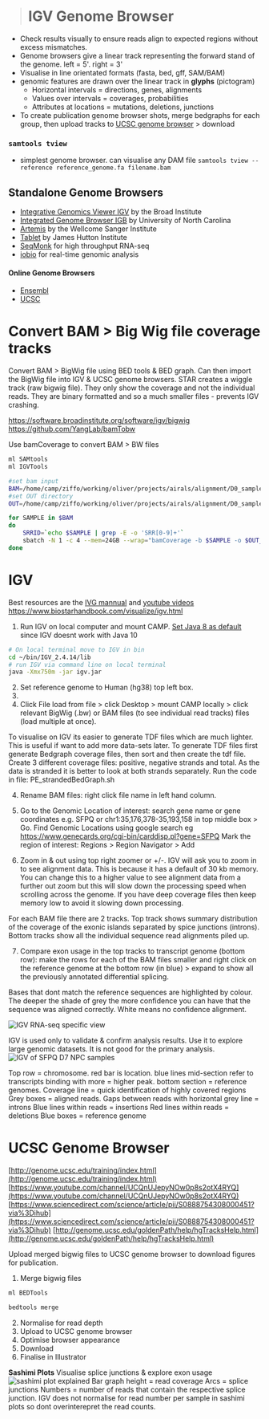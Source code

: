 ># IGV Genome Browser
- Check results visually to ensure reads align to expected regions without excess mismatches.
- Genome browsers give a linear track representing the forward stand of the genome. left = 5'. right = 3'
- Visualise in line orientated formats (fasta, bed, gff, SAM/BAM)
- genomic features are drawn over the linear track in **glyphs** (pictogram)
	- Horizontal intervals = directions, genes, alignments
	- Values over intervals = coverages, probabilities
	- Attributes at locations = mutations, deletions, junctions
- To create publication genome browser shots, merge bedgraphs for each group, then upload tracks to [UCSC genome browser](http://genome.ucsc.edu/index.html) > download

### `samtools tview`
- simplest genome browser. can visualise any DAM file `samtools tview --reference reference_genome.fa filename.bam`

## Standalone Genome Browsers
- [Integrative Genomics Viewer IGV](http://software.broadinstitute.org/software/igv/book/export/html/6)  by the Broad Institute
- [Integrated Genome Browser IGB](https://bioviz.org/) by University of North Carolina
- [Artemis](https://www.sanger.ac.uk/science/tools/artemis) by the Wellcome Sanger Institute
- [Tablet](https://ics.hutton.ac.uk/tablet/) by James Hutton Institute
- [SeqMonk](https://www.bioinformatics.babraham.ac.uk/projects/seqmonk/) for high throughput RNA-seq
- [iobio](http://iobio.io/) for real-time genomic analysis

#### Online Genome Browsers
- [Ensembl](http://useast.ensembl.org/index.html)
- [UCSC](https://genome.ucsc.edu/)

# Convert BAM > Big Wig file coverage tracks
Convert BAM > BigWig file using BED tools & BED graph. Can then import the BigWig file into IGV & UCSC genome browsers. 
STAR creates a wiggle track (raw bigwig file). 
They only show the coverage and not the individual reads. They are binary formatted and so a much smaller files - prevents IGV crashing.

https://software.broadinstitute.org/software/igv/bigwig
https://github.com/YangLab/bamTobw

Use bamCoverage to convert BAM > BW files
```bash
ml SAMtools
ml IGVTools

#set bam input
BAM=/home/camp/ziffo/working/oliver/projects/airals/alignment/D0_samples/*Aligned.sortedByCoord.out.bam
#set OUT directory
OUT=/home/camp/ziffo/working/oliver/projects/airals/alignment/D0_samples/

for SAMPLE in $BAM
do
	SRRID=`echo $SAMPLE | grep -E -o 'SRR[0-9]+'`
	sbatch -N 1 -c 4 --mem=24GB --wrap="bamCoverage -b $SAMPLE -o $OUT_$SRRID.bw"
done
```

# IGV
Best resources are the [IVG mannual](http://software.broadinstitute.org/software/igv/userguide) and [youtube videos](https://www.youtube.com/results?search_query=integrative+genome+viewer)
https://www.biostarhandbook.com/visualize/igv.html

1. Run IGV on local computer and mount CAMP. [Set Java 8 as default](https://stackoverflow.com/questions/46513639/how-to-downgrade-java-from-9-to-8-on-a-macos-eclipse-is-not-running-with-java-9) since IGV doesnt work with Java 10
```bash
# On local terminal move to IGV in bin
cd ~/bin/IGV_2.4.14/lib
# run IGV via command line on local terminal
java -Xmx750m -jar igv.jar
```
2. Set reference genome to Human (hg38) top left box.
3. 
4. Click File load from file > click Desktop > mount CAMP locally > click relevant BigWig (.bw) or BAM files (to see individual read tracks)  files (load multiple at once).

To visualise on IGV its easier to generate TDF files which are much lighter. This is useful if want to add more data-sets later. To generate TDF files first generate Bedgraph coverage files, then sort and then create the tdf file. Create 3 different coverage files: positive, negative strands and total. As the data is stranded it is better to look at both strands separately. Run the code in file: PE_strandedBedGraph.sh

4. Rename BAM files: right click file name in left hand column.

5. Go to the Genomic Location of interest: search gene name or gene coordinates e.g. SFPQ or chr1:35,176,378-35,193,158 in top middle box > Go. Find Genomic Locations using google search eg https://www.genecards.org/cgi-bin/carddisp.pl?gene=SFPQ
Mark the region of interest: Regions > Region Navigator > Add

6. Zoom in & out using top right zoomer or +/-. IGV will ask you to zoom in to see alignment data. This is because it has a default of 30 kb memory. You can change this to a higher value to see alignment data from a further out zoom but this will slow down the processing speed when scrolling across the genome. If you have deep coverage files then keep memory low to avoid it slowing down processing.

For each BAM file there are 2 tracks. Top track shows summary distribution of the coverage of the exonic islands separated by spice junctions (introns). Bottom tracks show all the individual sequence read alignments piled up.

7. Compare exon usage in the top tracks to transcript genome (bottom row): make the rows for each of the BAM files smaller and right click on the reference genome at the bottom row (in blue) > expand to show all the previously annotated differential splicing.

Bases that dont match the reference sequences are highlighted by colour. The deeper the shade of grey the more confidence you can have that the sequence was aligned correctly. White means no confidence alignment.

![IGV RNA-seq specific view](https://lh3.googleusercontent.com/h7PbqBtb3kHxxevIpjvKJUAd451K0UFOoACMogIZzUhVVMz-_AqRnjSYsNpmhYeCbct9ikfaZU8-Yg "IGV RNA-seq specific view")

IGV is used only to validate & confirm analysis results.  Use it to explore large genomic datasets. It is not good for the primary analysis.
![IGV of SFPQ D7 NPC samples](https://lh3.googleusercontent.com/r8Ph08oRuLWUBmnc6gbEyX5Rg3iBEkGhNmmNTHqTr7J01dtwdBGIdAqYJ2BMNlLcVIyYxPbn0QEhTQ "IGV of SFPQ D7 NPC samples")

Top row = chromosome. red bar is location. blue lines mid-section refer to transcripts binding with more = higher peak. bottom section = reference genomes.
Coverage line = quick identification of highly covered regions
Grey boxes = aligned reads. 
Gaps between reads with horizontal grey line = introns
Blue lines within reads = insertions
Red lines within reads = deletions
Blue boxes = reference genome

# UCSC Genome Browser
[http://genome.ucsc.edu/training/index.html](http://genome.ucsc.edu/training/index.html)
[https://www.youtube.com/channel/UCQnUJepyNOw0p8s2otX4RYQ](https://www.youtube.com/channel/UCQnUJepyNOw0p8s2otX4RYQ)
[https://www.sciencedirect.com/science/article/pii/S0888754308000451?via%3Dihub](https://www.sciencedirect.com/science/article/pii/S0888754308000451?via%3Dihub)
[http://genome.ucsc.edu/goldenPath/help/hgTracksHelp.html](http://genome.ucsc.edu/goldenPath/help/hgTracksHelp.html)

Upload merged bigwig files to UCSC genome browser to download figures for publication.

1. Merge bigwig files

```bash
ml BEDTools

bedtools merge 

```

2. Normalise for read depth
3. Upload to UCSC genome browser
4. Optimise browser appearance
5. Download
6. Finalise in Illustrator

**Sashimi Plots**
Visualise splice junctions & explore exon usage
![sashimi plot explained](http://miso.readthedocs.io/en/fastmiso/_images/sashimi-plot-example-annotated.png)
Bar graph height =  read coverage
Arcs = splice junctions
Numbers = number of reads that contain the respective splice junction.
IGV does not normalise for read number per sample in sashimi plots so dont overinterepret the read counts.
<!--stackedit_data:
eyJoaXN0b3J5IjpbLTg1ODU0NDE2MiwtMzg5MTQwMjY4LDc1Nz
UzMTEwMiw5MTg5MTk1NTIsMjExOTEwNDU1LDE4MDkzNjkxNzcs
MjgzMDg3MDQsNTc0MzQ3MDg5LC0xODU3MTE5NTU3LC0xMDkyND
kyMDA0LC0xMzMwOTcxMzg5LC0xMzkyNDMyMTE1LDE4Mzc3MTEz
NCwtNzk5NDE2ODIxLC0xNjE4MDYyMjcwLDExMTUwNjA4MjEsMT
I2MDU1NzkxMV19
-->